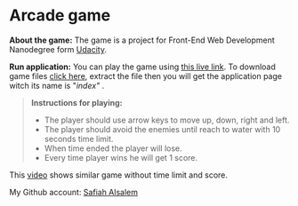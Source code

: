 Arcade game 
===========

**About the game:**
The game is a project for Front-End Web Development Nanodegree form [Udacity][1].

**Run application:**
You can play the game using [this live link][2].
To download game files [click here][3], extract the file then you will get the application page witch its name is "*index"* .

> **Instructions for playing:**
> - The player should use arrow keys to move up, down, right and left.
> - The player should avoid the enemies until reach to water with 10 seconds time limit.
> - When time ended the player will lose.
> - Every time player wins he will get 1 score.

This [video][4] shows similar game without time limit and score. 

My Github account: [Safiah Alsalem][5]


  [1]: https://www.udacity.com/ 
  [2]: https://safiahalsalem.github.io/Arcade-game/
  [3]: https://github.com/SafiahAlsalem/Arcade-game/archive/master.zip 
  [4]: https://www.youtube.com/watch?v=SxeHV1kt7iU&feature=youtu.be
  [5]: https://github.com/SafiahAlsalem 